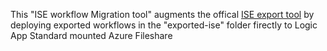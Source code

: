 This "ISE workflow Migration tool" augments the offical [ISE export tool](https://learn.microsoft.com/en-us/azure/logic-apps/export-from-ise-to-standard-logic-app](https://learn.microsoft.com/en-us/azure/logic-apps/export-from-ise-to-standard-logic-app#export-ise-workflows-to-a-local-project)) by deploying exported workflows in the "exported-ise" folder firectly to Logic App Standard mounted Azure Fileshare

